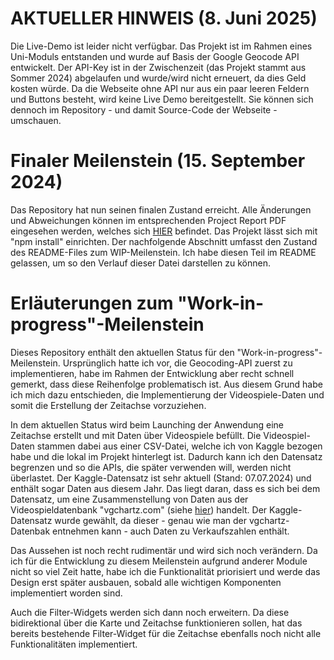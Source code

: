 # AKTUELLER HINWEIS (8. Juni 2025)
Die Live-Demo ist leider nicht verfügbar. Das Projekt ist im Rahmen eines Uni-Moduls entstanden und wurde auf Basis der Google Geocode API entwickelt. Der API-Key ist in der Zwischenzeit (das Projekt stammt aus Sommer 2024) abgelaufen und wurde/wird nicht erneuert, da dies Geld kosten würde. Da die Webseite ohne API nur aus ein paar leeren Feldern und Buttons besteht, wird keine Live Demo bereitgestellt. Sie können sich dennoch im Repository - und damit Source-Code der Webseite - umschauen.

# Finaler Meilenstein (15. September 2024)
Das Repository hat nun seinen finalen Zustand erreicht. Alle Änderungen und Abweichungen können im entsprechenden Project Report PDF eingesehen werden, welches sich [HIER](public/data/Visualisierung-Project-Report_Write-Up_PaulHufnagel.pdf) befindet. Das Projekt lässt sich mit "npm install" einrichten. Der nachfolgende Abschnitt umfasst den Zustand des README-Files zum WIP-Meilenstein. Ich habe diesen Teil im README gelassen, um so den Verlauf dieser Datei darstellen zu können.

# Erläuterungen zum "Work-in-progress"-Meilenstein
Dieses Repository enthält den aktuellen Status für den "Work-in-progress"-Meilenstein. Ursprünglich hatte ich vor, die Geocoding-API zuerst zu implementieren, habe im Rahmen der Entwicklung aber recht schnell gemerkt, dass diese Reihenfolge problematisch ist. Aus diesem Grund habe ich mich dazu entschieden, die Implementierung der Videospiele-Daten und somit die Erstellung der Zeitachse vorzuziehen. 

In dem aktuellen Status wird beim Launching der Anwendung eine Zeitachse erstellt und mit Daten über Videospiele befüllt. Die Videospiel-Daten stammen dabei aus einer CSV-Datei, welche ich von Kaggle bezogen habe und die lokal im Projekt hinterlegt ist. Dadurch kann ich den Datensatz begrenzen und so die APIs, die später verwenden will, werden nicht überlastet. Der Kaggle-Datensatz ist sehr aktuell (Stand: 07.07.2024) und enthält sogar Daten aus diesem Jahr. Das liegt daran, dass es sich bei dem Datensatz, um eine Zusammenstellung von Daten aus der Videospieldatenbank "vgchartz.com" (siehe [hier](https://www.vgchartz.com/gamedb/)) handelt. Der Kaggle-Datensatz wurde gewählt, da dieser - genau wie man der vgchartz-Datenbak entnehmen kann - auch Daten zu Verkaufszahlen enthält. 

Das Aussehen ist noch recht rudimentär und wird sich noch verändern. Da ich für die Entwicklung zu diesem Meilenstein aufgrund anderer Module nicht so viel Zeit hatte, habe ich die Funktionalität priorisiert und werde das Design erst später ausbauen, sobald alle wichtigen Komponenten implementiert worden sind.

Auch die Filter-Widgets werden sich dann noch erweitern. Da diese bidirektional über die Karte und Zeitachse funktionieren sollen, hat das bereits bestehende Filter-Widget für die Zeitachse ebenfalls noch nicht alle Funktionalitäten implementiert.
